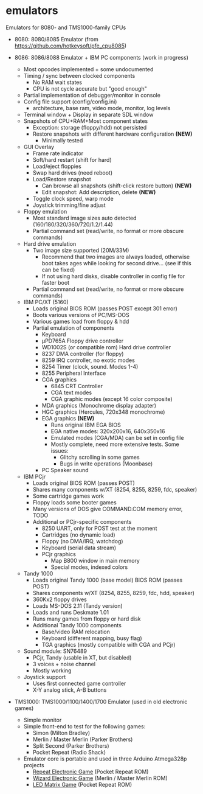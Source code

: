 # emulators
Emulators for 8080- and TMS1000-family CPUs

- 8080: 8080/8085 Emulator (from https://github.com/hotkeysoft/pfe_cpu8085)

- 8086: 8086/8088 Emulator + IBM PC components (work in progress)
  - Most opcodes implemented + some undocumented
  - Timing / sync between clocked components
    - No RAM wait states
    - CPU is not cycle accurate but "good enough"
  - Partial implementation of debugger/monitor in console
  - Config file support (config/config.ini)
    - architecture, base ram, video mode, monitor, log levels 
  - Terminal window + Display in separate SDL window
  - Snapshots of CPU+RAM+Most component states
    - Exception: storage (floppy/hdd) not persisted
    - Restore snapshots with different hardware configuration **(NEW)**
      - Minimally tested
  - GUI Overlay
    - Frame rate indicator
    - Soft/hard restart (shift for hard)
    - Load/eject floppies
    - Swap hard drives (need reboot)
    - Load/Restore snapshot
      - Can browse all snapshots (shift-click restore button) **(NEW)**
      - Edit snapshot: Add description, delete **(NEW)**
    - Toggle clock speed, warp mode
    - Joystick trimming/fine adjust
  - Floppy emulation
    - Most standard image sizes auto detected (160/180/320/360/720/1.2/1.44)
    - Partial command set (read/write, no format or more obscure commands)
  - Hard drive emulation
    - Two image size supported (20M/33M)
      - Recommend that two images are always loaded, otherwise boot takes ages while looking for second drive... (see if this can be fixed)
      - If not using hard disks, disable controller in config file for faster boot
    - Partial command set (read/write, no format or more obscure commands)
  - IBM PC/XT (5160)
    - Loads original BIOS ROM (passes POST except 301 error)
    - Boots various versions of PC/MS-DOS
    - Various games load from floppy & hdd
    - Partial emulation of components
      - Keyboard
      - μPD765A Floppy drive controller
      - WD1002S (or compatible rom) Hard drive controller
      - 8237 DMA controller (for floppy)
      - 8259 IRQ controller, no exotic modes
      - 8254 Timer (clock, sound. Modes 1-4)
      - 8255 Peripheral Interface
      - CGA graphics
        - 6845 CRT Controller
        - CGA text modes
        - CGA graphic modes (except 16 color composite)
      - MDA graphics (Monochrome display adapter)
      - HGC graphics (Hercules, 720x348 monochrome)
      - EGA graphics **(NEW)**
        - Runs original IBM EGA BIOS
        - EGA native modes: 320x200x16, 640x350x16
        - Emulated modes (CGA/MDA) can be set in config file
        - Mostly complete, need more extensive tests. Some issues:
          - Glitchy scrolling in some games
          - Bugs in write operations (Moonbase)
      - PC Speaker sound
  - IBM PCjr
    - Loads original BIOS ROM (passes POST) 
    - Shares many components w/XT (8254, 8255, 8259, fdc, speaker)
    - Some cartridge games work
    - Floppy loads some booter games
    - Many versions of DOS give COMMAND.COM memory error, TODO
    - Additional or PCjr-specific components
      - 8250 UART, only for POST test at the moment 
      - Cartridges (no dynamic load)
      - Floppy (no DMA/IRQ, watchdog)
      - Keyboard (serial data stream)
      - PCjr graphics
        - Map B800 window in main memory
        - Special modes, indexed colors
  - Tandy 1000
    - Loads original Tandy 1000 (base model) BIOS ROM (passes POST)
    - Shares components w/XT (8254, 8255, 8259, fdc, hdd, speaker)
    - 360Kx2 floppy drives
    - Loads MS-DOS 2.11 (Tandy version)
	- Loads and runs Deskmate 1.01
	- Runs many games from floppy or hard disk
    - Additional Tandy 1000 components
      - Base/video RAM relocation
      - Keyboard (different mapping, busy flag)
      - TGA graphics (mostly compatible with CGA and PCjr)
  - Sound module: SN76489
    - PCjr, Tandy (usable in XT, but disabled)
    - 3 voices + noise channel
    - Mostly working
  - Joystick support
    - Uses first connected game controller 
    - X-Y analog stick, A-B buttons

- TMS1000: TMS1000/1100/1400/1700 Emulator (used in old electronic games)
  - Simple monitor
  - Simple front-end to test for the following games:
    - Simon (Milton Bradley)
    - Merlin / Master Merlin (Parker Brothers)
    - Split Second (Parker Brothers)
    - Pocket Repeat (Radio Shack)
   - Emulator core is portable and used in three Arduino Atmega328p projects
     - [Repeat Electronic Game](https://github.com/hotkeysoft/repeatElectronicGame-kicad) (Pocket Repeat ROM)
     - [Wizard Electronic Game](https://github.com/hotkeysoft/wizardElectronicGame-kicad) (Merlin / Master Merlin ROM)
     - [LED Matrix Game](https://github.com/hotkeysoft/ledMatrixGame-kicad) (Pocket Repeat ROM)

